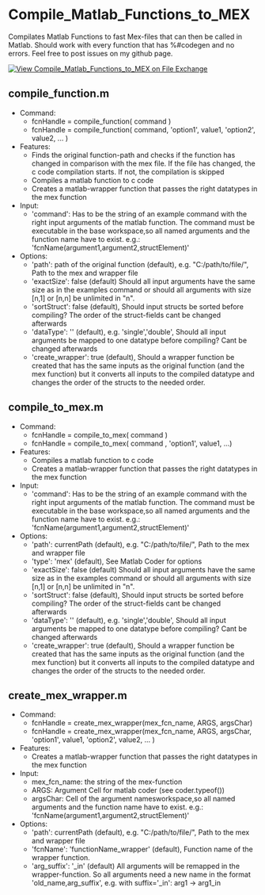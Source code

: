 # Compile_Matlab_Functions_to_MEX
Compilates Matlab Functions to fast Mex-files that can then be called in Matlab. Should work with every function that has %#codegen and no errors. Feel free to post issues on my github page.

[![View Compile_Matlab_Functions_to_MEX on File Exchange](https://www.mathworks.com/matlabcentral/images/matlab-file-exchange.svg)](https://de.mathworks.com/matlabcentral/fileexchange/108654-compile_matlab_functions_to_mex)

## compile_function.m
- Command:
  - fcnHandle = compile_function( command )
  - fcnHandle = compile_function( command, 'option1', value1, 'option2', value2, ... )
- Features:
  - Finds the original function-path and checks if the function has changed in comparison with the mex file. If the file has changed, the c code compilation starts. If not, the compilation is skipped
  - Compiles a matlab function to c code 
  - Creates a matlab-wrapper function that passes the right datatypes in the mex function
- Input:
  - 'command': Has to be the string of an example command with the right input arguments of the matlab function. The command must be executable in the base workspace,so all named arguments and the function name have to exist. e.g.: 'fcnName(argument1,argument2,structElement)'
- Options: 
  - 'path': path of the original function (default), e.g. "C:/path/to/file/", Path to the mex and wrapper file
  - 'exactSize': false (default) Should all input arguments have the same size as in the examples command or should all arguments with size [n,1] or [n,n] be unlimited in "n".
  - 'sortStruct': false (default), Should input structs be sorted before compiling? The order of the struct-fields cant be changed afterwards
  - 'dataType': '' (default), e.g. 'single','double', Should all input arguments be mapped to one datatype before compiling? Cant be changed afterwards
  - 'create_wrapper': true (default), Should a wrapper function be created that has the same inputs as the original function (and the mex function) but it converts all inputs to the compiled datatype and changes the order of the structs to the needed order.

## compile_to_mex.m
- Command:
  - fcnHandle = compile_to_mex( command )
  - fcnHandle = compile_to_mex( command , 'option1', value1, ...)
- Features:
  - Compiles a matlab function to c code 
  - Creates a matlab-wrapper function that passes the right datatypes in the mex function
- Input:
  - 'command': Has to be the string of an example command with the right input arguments of the matlab function. The command must be executable in the base workspace,so all named arguments and the function name have to exist. e.g.: 'fcnName(argument1,argument2,structElement)'
- Options: 
  - 'path': currentPath (default), e.g. "C:/path/to/file/", Path to the mex and wrapper file
  - 'type': 'mex' (default), See Matlab Coder for options
  - 'exactSize': false (default) Should all input arguments have the same size as in the examples command or should all arguments with size [n,1] or [n,n] be unlimited in "n".
  - 'sortStruct': false (default), Should input structs be sorted before compiling? The order of the struct-fields cant be changed afterwards
  - 'dataType': '' (default), e.g. 'single','double', Should all input arguments be mapped to one datatype before compiling? Cant be changed afterwards
  - 'create_wrapper': true (default), Should a wrapper function be created that has the same inputs as the original function (and the mex function) but it converts all inputs to the compiled datatype and changes the order of the structs to the needed order.

## create_mex_wrapper.m
- Command:
  - fcnHandle = create_mex_wrapper(mex_fcn_name, ARGS, argsChar)
  - fcnHandle = create_mex_wrapper(mex_fcn_name, ARGS, argsChar, 'option1', value1, 'option2', value2, ... )
- Features:
  - Creates a matlab-wrapper function that passes the right datatypes in the mex function
- Input:
  - mex_fcn_name: the string of the mex-function
  - ARGS: Argument Cell for matlab coder (see coder.typeof())
  - argsChar: Cell of the argument namesworkspace,so all named arguments and the function name have to exist. e.g.: 'fcnName(argument1,argument2,structElement)'
- Options: 
  - 'path': currentPath (default), e.g. "C:/path/to/file/", Path to the mex and wrapper file
  - 'fcnName':  'functionName_wrapper' (default), Function name of the wrapper function.
  - 'arg_suffix': '_in' (default)  All arguments will be remapped in the wrapper-function. So all arguments need a new name in the format 'old_name,arg_suffix', e.g. with suffix='_in': arg1 -> arg1_in
